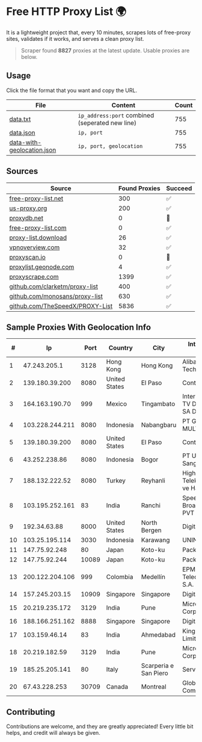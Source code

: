 
# Free HTTP Proxy List 🌍

It is a lightweight project that, every 10 minutes, scrapes lots of free-proxy sites, validates if it works, and serves a clean proxy list.


> Scraper found **8827** proxies at the latest update. Usable proxies are below.

## Usage

Click the file format that you want and copy the URL.


|File|Content|Count|
|----|-------|-----|
|[data.txt](https://raw.githubusercontent.com/themiralay/Proxy-List-World/master/data.txt)|`ip_address:port` combined (seperated new line)|755|
|[data.json](https://raw.githubusercontent.com/themiralay/Proxy-List-World/master/data.json)|`ip, port`|755|
|[data-with-geolocation.json](https://raw.githubusercontent.com/themiralay/Proxy-List-World/master/data-with-geolocation.json)|`ip, port, geolocation`|755|

## Sources

|Source|Found Proxies|Succeed|
|------|-------------|-------|
|[free-proxy-list.net](https://free-proxy-list.net)|300|✅|
|[us-proxy.org](https://www.us-proxy.org)|200|✅|
|[proxydb.net](http://proxydb.net)|0|🚫|
|[free-proxy-list.com](https://free-proxy-list.com/?page=&port=&type%5B%5D=http&type%5B%5D=https&up_time=0&search=Search)|0|✅|
|[proxy-list.download](https://www.proxy-list.download/HTTP)|26|✅|
|[vpnoverview.com](https://vpnoverview.com/privacy/anonymous-browsing/free-proxy-servers)|32|✅|
|[proxyscan.io](https://www.proxyscan.io)|0|🚫|
|[proxylist.geonode.com](https://proxylist.geonode.com/api/proxy-list?limit=300&page=1&sort_by=lastChecked&sort_type=desc&protocols=http,https)|4|✅|
|[proxyscrape.com](https://api.proxyscrape.com/v2/?request=displayproxies&protocol=http&timeout=10000&country=all&ssl=all&anonymity=all)|1399|✅|
|[github.com/clarketm/proxy-list](https://raw.githubusercontent.com/clarketm/proxy-list/master/proxy-list-raw.txt)|400|✅|
|[github.com/monosans/proxy-list](https://raw.githubusercontent.com/monosans/proxy-list/main/proxies/http.txt)|630|✅|
|[github.com/TheSpeedX/PROXY-List](https://raw.githubusercontent.com/TheSpeedX/PROXY-List/master/http.txt)|5836|✅|


## Sample Proxies With Geolocation Info

|#|Ip|Port|Country|City|Internet Service Provider|
|-|--|----|-------|----|-------------------------|
|1|47.243.205.1|3128|Hong Kong|Hong Kong|Alibaba (US) Technology Co., Ltd.|
|2|139.180.39.200|8080|United States|El Paso|Conterra|
|3|164.163.190.70|999|Mexico|Tingambato|Internet Telefonia Y TV De Michoacan SA De CV|
|4|103.228.244.211|8080|Indonesia|Nabangbaru|PT GIGA PATRA MULTIMEDIA|
|5|139.180.39.200|8080|United States|El Paso|Conterra|
|6|43.252.238.86|8080|Indonesia|Bogor|PT Usaha Adi Sanggoro|
|7|188.132.222.52|8080|Turkey|Reyhanli|High Speed Telekomunikasyon ve Hab. Hiz. Ltd. Sti.|
|8|103.195.252.161|83|India|Ranchi|Speed Airlive Broadband Services PVT LTD|
|9|192.34.63.88|8000|United States|North Bergen|DigitalOcean, LLC|
|10|103.25.195.114|3030|Indonesia|Karawang|UNINA|
|11|147.75.92.248|80|Japan|Koto-ku|Packet Host, Inc.|
|12|147.75.92.244|10089|Japan|Koto-ku|Packet Host, Inc.|
|13|200.122.204.106|999|Colombia|Medellín|EPM Telecomunicaciones S.A. E.S.P|
|14|157.245.203.15|10909|Singapore|Singapore|DigitalOcean, LLC|
|15|20.219.235.172|3129|India|Pune|Microsoft Corporation|
|16|188.166.251.162|8888|Singapore|Singapore|DigitalOcean, LLC|
|17|103.159.46.14|83|India|Ahmedabad|King Netsol Private Limited|
|18|20.219.182.59|3129|India|Pune|Microsoft Corporation|
|19|185.25.205.141|80|Italy|Scarperia e San Piero|Servereasy Italy|
|20|67.43.228.253|30709|Canada|Montreal|GloboTech Communications|



## Contributing

Contributions are welcome, and they are greatly appreciated! Every
little bit helps, and credit will always be given.

